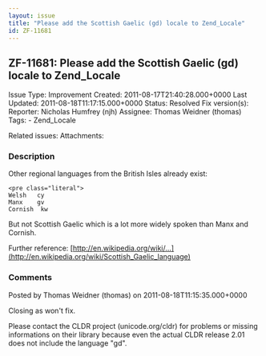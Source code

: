 ```yaml
---
layout: issue
title: "Please add the Scottish Gaelic (gd) locale to Zend_Locale"
id: ZF-11681
---
```


ZF-11681: Please add the Scottish Gaelic (gd) locale to Zend\_Locale
--------------------------------------------------------------------

 Issue Type: Improvement Created: 2011-08-17T21:40:28.000+0000 Last Updated: 2011-08-18T11:17:15.000+0000 Status: Resolved Fix version(s): 
 Reporter:  Nicholas Humfrey (njh)  Assignee:  Thomas Weidner (thomas)  Tags: - Zend\_Locale
 
 Related issues: 
 Attachments: 
### Description

Other regional languages from the British Isles already exist:

 
    <pre class="literal">
    Welsh   cy
    Manx    gv
    Cornish  kw


But not Scottish Gaelic which is a lot more widely spoken than Manx and Cornish.

Further reference: [http://en.wikipedia.org/wiki/…](http://en.wikipedia.org/wiki/Scottish_Gaelic_language)

 

 

### Comments

Posted by Thomas Weidner (thomas) on 2011-08-18T11:15:35.000+0000

Closing as won't fix.

Please contact the CLDR project (unicode.org/cldr) for problems or missing informations on their library because even the actual CLDR release 2.01 does not include the language "gd".

 

 